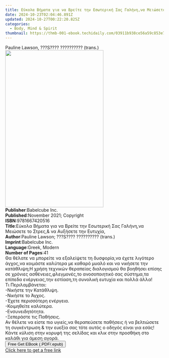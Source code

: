 ```yaml
---
title: Εύκολα Βήματα για να Βρείτε την Εσωτερική Σας Γαλήνη,να Μειώσετε το Στρες,& να Αυξήσετε την Ευτυχία, | Free Book
date: 2024-10-23T02:04:46.891Z
updated: 2024-10-27T00:22:20.825Z
categories:
  - Body, Mind & Spirit
thumbnail: https://thmb-001-ebook.techidaily.com/03911b938ce56a59c853e71391cd0e5d0973e0a38b233976023f7afbd7f12a2a.jpg
---
```

<main id="book-container">
  <div class="flex flex-col">
    <div class="book-brief flex-1 py-6 px-4 sm:p-6 md:py-10 md:px-8">
      <!-- brief-->
      <div class="book-brief-main">
        Pauline Lawson, ???S???? ?????????? (trans.)
      </div>
    </div>
    <div
      class="book-meta-info flex-1 grid gap-4 col-start-1 col-end-3 row-start-1 sm:mb-6 sm:grid-cols-4 lg:gap-6 lg:col-start-2 lg:row-end-6 lg:row-span-6 lg:mb-0"
    >
      <div
        class="book-meta-info-left place-content-center mt-4 p-4 text-sm leading-6 col-start-2 col-span-2 dark:text-slate-400"
      >
        <img
          class="w-full h-500 object-cover rounded-lg sm:h-255 sm:col-span-2 lg:col-span-full"
          src="https://img-001-ebook.techidaily.com/ef3699407c1e6c744b2a16718491dab2302c00260d2620b4945852b0a3313d57.jpg"
          alt=""
          width="312"
          height="500"
        />
      </div>
      <div
        class="book-meta-info-right mt-2 col-start-1 row-start-2 col-span-3 self-center"
      >
        <!-- meta data  -->
        <div class="flex flex-col px-4 md:px-8">
          <div class="flex-1">
            <strong>Publisher</strong>:<span class="px-2">Babelcube Inc.</span>
          </div>
          <div class="flex-1">
            <strong>Published</strong>:<span class="px-2"
              >November 2021; Copyright</span
            >
          </div>
          <div class="flex-1">
            <strong>ISBN</strong>:<span class="px-2">9781667420516</span>
          </div>
          <div class="flex-1">
            <strong>Title</strong>:<span class="px-2"
              >Εύκολα Βήματα για να Βρείτε την Εσωτερική Σας Γαλήνη,να Μειώσετε
              το Στρες,&amp; να Αυξήσετε την Ευτυχία,</span
            >
          </div>
          <div class="flex-1">
            <strong>Author</strong>:<span class="px-2"
              >Pauline Lawson; ???S???? ?????????? (trans.)</span
            >
          </div>
          <div class="flex-1">
            <strong>Imprint</strong>:<span class="px-2">Babelcube Inc.</span>
          </div>
          <div class="flex-1">
            <strong>Language</strong>:<span class="px-2">Greek, Modern</span>
          </div>
          <div class="flex-1">
            <strong>Number of Pages</strong>:<span class="px-2">41</span>
          </div>
        </div>
      </div>
    </div>
    <div class="book-description flex-1 py-6 px-4 sm:p-6 md:py-10 md:px-8">
      <div class="book-description-main">
        <div accordion-content="" id="description">
          Θα θέλατε να μπορείτε να εξαλείψετε τη δυσφορία,να έχετε λιγότερο
          άγχος,να κοιμάστε καλύτερα με καθαρό μυαλό και να νικήσετε την
          κατάθλιψη;Η χρήση τεχνικών θεραπείας διαλογισμού θα βοηθήσει επίσης σε
          χρόνιες ασθένειες,φλεγμονές,το ανοσοποιητικό σας σύστημα,τα επίπεδα
          ενέργειας,την εστίαση,τη συνολική ευτυχία και πολλά άλλα!<br />Τι
          Περιλαμβάνεται:<br />-Νικήστε την Κατάθλιψη.<br />-Νικήστε το
          Άγχος.<br />-Έχετε περισσότερη ενέργεια.<br />-Κοιμηθείτε καλύτερα.<br />-Ενσυνειδητότητα.<br />-Ξεπεράστε
          τις Παθήσεις.<br />Αν θέλετε να είστε πιο υγιείς,να θεραπεύσετε
          παθήσεις ή να βελτιώσετε τη συγκέντρωση &amp; την ευεξία σας τότε
          αυτός ο οδηγός είναι για εσάς!<br />Κάντε κύλιση στην κορυφή της
          σελίδας και κλικ στην προσθήκη στο καλάθι για άμεση αγορά.<br />
        </div>
      </div>
    </div>
    <div class="book-excerpts flex-1 py-6 px-4 sm:p-6 md:py-10 md:px-8"></div>
    <div
      class="book-about-author flex-1 py-6 px-4 sm:p-6 md:py-10 md:px-8"
    ></div>
    <div class="book-free-get flex-1 py-6 px-4 sm:p-6 md:py-10 md:px-8">
      <button
        id="btn-free-get"
        class="bg-blue-500 hover:bg-blue-700 text-white font-bold py-2 px-4 rounded"
      >
        Free Get EBook (.PDF/.epub)
      </button>
      <div id="countdown-display" class="px-2 text-lg mt-2"></div>
      <a
        id="free-link"
        class="hidden bg-blue-500 hover:bg-blue-700 text-white font-bold py-2 px-4 rounded"
        href="https://www.ebooks.com/en-us/book/210449956/ebook/pauline-lawson/"
        target="_blank"
        >Click here to get a free link</a
      >
    </div>
    <script>
      let countdownTime = 0;
      let countdownInterval = null;
      document
        .getElementById('btn-free-get')
        .addEventListener('click', startCountdown);
      function startCountdown() {
        countdownTime = new Date().getTime() + 60000 * 3;
        countdownInterval = setInterval(updateCountdown, 1000);
        document.getElementById('btn-free-get').disabled = true;
        document
          .getElementById('btn-free-get')
          .classList.add('bg-gray-500', 'cursor-not-allowed');
      }
      function updateCountdown() {
        let currentTime = new Date().getTime();
        let timeLeft = countdownTime - currentTime;
        let secondsLeft = Math.floor(timeLeft / 1000);
        document.getElementById('countdown-display').innerHTML =
          `Remaining time: ${secondsLeft} seconds.`;
        if (secondsLeft <= 0) {
          clearInterval(countdownInterval);
          document.getElementById('btn-free-get').classList.add('hidden');
          document.getElementById('free-link').classList.remove('hidden');
          document.getElementById('countdown-display').innerHTML = '';
        }
      }
    </script>
  </div>
</main>

<ins class="adsbygoogle"
      style="display:block"
      data-ad-client="ca-pub-7571918770474297"
      data-ad-slot="8358498916"
      data-ad-format="auto"
      data-full-width-responsive="true"></ins>
    